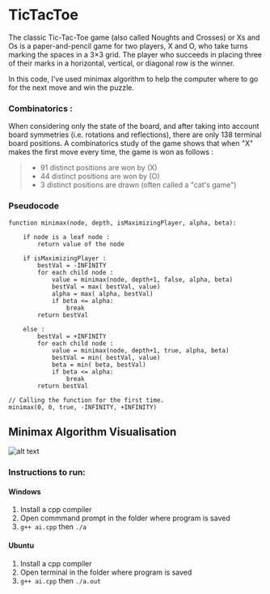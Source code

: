 # TicTacToe
The classic Tic-Tac-Toe game (also called Noughts and Crosses) or Xs and Os is a paper-and-pencil game for two players,
X and O, who take turns marking the spaces in a 3×3 grid. The player who succeeds in placing three of their marks in a 
horizontal, vertical, or diagonal row is the winner.

In this code, I've used minimax algorithm to help the computer where to go for the next move and win the puzzle.

### Combinatorics :
When considering only the state of the board, and after taking into account board symmetries (i.e. rotations and reflections),
there are only 138 terminal board positions. A combinatorics study of the game shows that when "X" makes the first move every 
time, the game is won as follows :

>* 91 distinct positions are won by (X)<br>
>* 44 distinct positions are won by (O)<br>
>* 3 distinct positions are drawn (often called a "cat's game")

### Pseudocode
~~~~
function minimax(node, depth, isMaximizingPlayer, alpha, beta):

    if node is a leaf node :
        return value of the node
    
    if isMaximizingPlayer :
        bestVal = -INFINITY 
        for each child node :
            value = minimax(node, depth+1, false, alpha, beta)
            bestVal = max( bestVal, value) 
            alpha = max( alpha, bestVal)
            if beta <= alpha:
                break
        return bestVal

    else :
        bestVal = +INFINITY 
        for each child node :
            value = minimax(node, depth+1, true, alpha, beta)
            bestVal = min( bestVal, value) 
            beta = min( beta, bestVal)
            if beta <= alpha:
                break
        return bestVal
        
// Calling the function for the first time.
minimax(0, 0, true, -INFINITY, +INFINITY)
~~~~

## Minimax Algorithm Visualisation
![alt text](https://github.com/Prajwal-P/TicTacToe-with-AI/blob/master/MiniMax-algorithm.png)

### Instructions to run:
#### Windows
1. Install a cpp compiler
2. Open commmand prompt in the folder where program is saved
3. `g++ ai.cpp` then `./a`

#### Ubuntu
1. Install a cpp compiler
2. Open terminal in the folder where program is saved
3. `g++ ai.cpp` then `./a.out`
